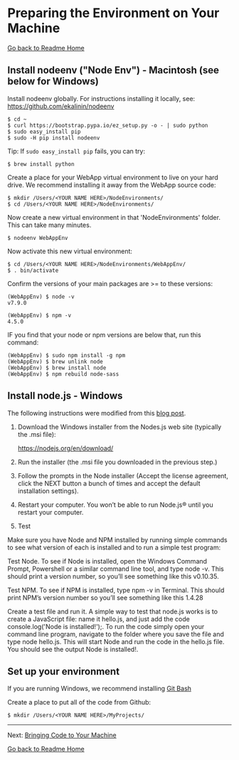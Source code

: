 # Preparing the Environment on Your Machine
[Go back to Readme Home](../../README.md)

## Install nodeenv ("Node Env") - Macintosh (see below for Windows)

Install nodeenv globally. For instructions installing it locally, see: https://github.com/ekalinin/nodeenv

    $ cd ~
    $ curl https://bootstrap.pypa.io/ez_setup.py -o - | sudo python
    $ sudo easy_install pip
    $ sudo -H pip install nodeenv
    
Tip: If `sudo easy_install pip` fails, you can try:

    $ brew install python

Create a place for your WebApp virtual environment to live on your hard drive. We recommend installing it
away from the WebApp source code:

    $ mkdir /Users/<YOUR NAME HERE>/NodeEnvironments/
    $ cd /Users/<YOUR NAME HERE>/NodeEnvironments/

Now create a new virtual environment in that 'NodeEnvironments' folder. This can take many minutes.

    $ nodeenv WebAppEnv

Now activate this new virtual environment:

    $ cd /Users/<YOUR NAME HERE>/NodeEnvironments/WebAppEnv/
    $ . bin/activate

Confirm the versions of your main packages are >= to these versions:

    (WebAppEnv) $ node -v
    v7.9.0

    (WebAppEnv) $ npm -v
    4.5.0
    
IF you find that your node or npm versions are below that, run this command:

    (WebAppEnv) $ sudo npm install -g npm
    (WebAppEnv) $ brew unlink node
    (WebAppEnv) $ brew install node
    (WebAppEnv) $ npm rebuild node-sass

## Install node.js - Windows

The following instructions were modified from this [blog post](http://blog.teamtreehouse.com/install-node-js-npm-windows).

1. Download the Windows installer from the Nodes.js web site (typically the .msi file):

     https://nodejs.org/en/download/
     
2. Run the installer (the .msi file you downloaded in the previous step.)

3. Follow the prompts in the Node installer (Accept the license agreement, click the NEXT button a bunch of times and accept the default installation settings).

4. Restart your computer. You won’t be able to run Node.js® until you restart your computer.

5. Test

Make sure you have Node and NPM installed by running simple commands to see what version of each is installed and to run a simple test program:

Test Node. To see if Node is installed, open the Windows Command Prompt, Powershell or a similar command line tool, and type node -v. This should print a version number, so you’ll see something like this v0.10.35.

Test NPM. To see if NPM is installed, type npm -v in Terminal. This should print NPM’s version number so you’ll see something like this 1.4.28

Create a test file and run it. A simple way to test that node.js works is to create a JavaScript file: name it hello.js, and just add the code console.log('Node is installed!');. To run the code simply open your command line program, navigate to the folder where you save the file and type node hello.js. This will start Node and run the code in the hello.js file. You should see the output Node is installed!.

## Set up your environment

If you are running Windows, we recommend installing [Git Bash](https://git-scm.com/downloads)

Create a place to put all of the code from Github:

    $ mkdir /Users/<YOUR NAME HERE>/MyProjects/

---

Next: [Bringing Code to Your Machine](CLONING_CODE.md)

[Go back to Readme Home](../../README.md)


